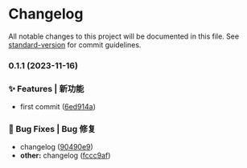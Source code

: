 # Changelog

All notable changes to this project will be documented in this file. See [standard-version](https://github.com/conventional-changelog/standard-version) for commit guidelines.

### 0.1.1 (2023-11-16)

### ✨ Features | 新功能

- first commit ([6ed914a](https://github.com/yhb-flydream/vue2-template-use-vue-cli/commit/6ed914a9f44b8b4cd295023c23466ddfdbdf2fc3))

### 🐛 Bug Fixes | Bug 修复

- changelog ([90490e9](https://github.com/yhb-flydream/vue2-template-use-vue-cli/commit/90490e9fdeddfa8ea2ca665e0c6d62546b50fd3c))
- **other:** changelog ([fccc9af](https://github.com/yhb-flydream/vue2-template-use-vue-cli/commit/fccc9afd2c16bf9cf3f3533baab12c0eb1752bb9))
